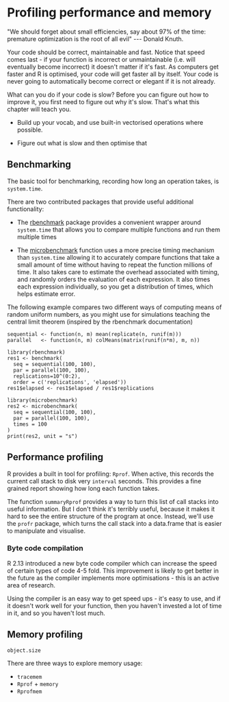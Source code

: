 # Profiling performance and memory

"We should forget about small efficiencies, say about 97% of the time: premature optimization is the root of all evil" --- Donald Knuth.


Your code should be correct, maintainable and fast. Notice that speed comes last - if your function is incorrect or unmaintainable (i.e. will eventually become incorrect) it doesn't matter if it's fast. As computers get faster and R is optimised, your code will get faster all by itself. Your code is never going to automatically become correct or elegant if it is not already.

What can you do if your code is slow?  Before you can figure out how to improve it, you first need to figure out why it's slow.  That's what this chapter will teach you.

* Build up your vocab, and use built-in vectorised operations where possible.

* Figure out what is slow and then optimise that

## Benchmarking

The basic tool for benchmarking, recording how long an operation takes, is `system.time`. 

There are two contributed packages that provide useful additional functionality:

* The [rbenchmark](http://code.google.com/p/rbenchmark/) package provides a convenient wrapper around `system.time` that allows you to compare multiple functions and run them multiple times

* The [microbenchmark][microbenchmark] function uses a more precise timing mechanism than `system.time` allowing it to accurately compare functions that take a small amount of time without having to repeat the function millions of time.  It also takes care to estimate the overhead associated with timing, and randomly orders the evaluation of each expression. It also times each expression individually, so you get a distribution of times, which helps estimate error.

The following example compares two different ways of computing means of random uniform numbers, as you might use for simulations teaching the central limit theorem (inspired by the rbenchmark documentation)

    sequential <- function(n, m) mean(replicate(n, runif(m)))
    parallel   <- function(n, m) colMeans(matrix(runif(n*m), m, n))

    library(rbenchmark)
    res1 <- benchmark(
      seq = sequential(100, 100),
      par = parallel(100, 100),
      replications=10^(0:2),
      order = c('replications', 'elapsed'))
    res1$elapsed <- res1$elapsed / res1$replications
    
    library(microbenchmark)
    res2 <- microbenchmark(
      seq = sequential(100, 100),
      par = parallel(100, 100),
      times = 100
    )
    print(res2, unit = "s")

## Performance profiling

R provides a built in tool for profiling: `Rprof`. When active, this records the current call stack to disk very `interval` seconds. This provides a fine grained report showing how long each function takes. 

The function `summaryRprof` provides a way to turn this list of call stacks into useful information. But I don't think it's terribly useful, because it makes it hard to see the entire structure of the program at once. Instead, we'll use the `profr` package, which turns the call stack into a data.frame that is easier to manipulate and visualise.

### Byte code compilation

R 2.13 introduced a new byte code compiler which can increase the speed of certain types of code 4-5 fold. This improvement is likely to get better in the future as the compiler implements more optimisations - this is an active area of research.

Using the compiler is an easy way to get speed ups - it's easy to use, and if it doesn't work well for your function, then you haven't invested a lot of time in it, and so you haven't lost much.

## Memory profiling

`object.size`

There are three ways to explore memory usage:

  * `tracemem`
  * `Rprof` + `memory`
  * `Rprofmem`


[microbenchmark]: http://cran.r-project.org/web/packages/microbenchmark/index.html
